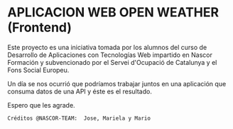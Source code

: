 # APLICACION WEB OPEN WEATHER (Frontend)

Este proyecto es una iniciativa tomada por los alumnos del curso de Desarrollo de Aplicaciones con Tecnologías Web impartido en Nascor Formación y subvencionado por el Servei d'Ocupació de Catalunya y el Fons Social Europeu.

Un día se nos ocurrió que podríamos trabajar juntos en una aplicación que consuma datos de una API y éste es el resultado.

Espero que les agrade.





```bash
Créditos @NASCOR-TEAM:  Jose, Mariela y Mario 
```
